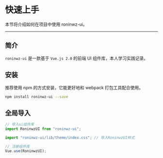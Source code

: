 # 快速上手

本节将介绍如何在项目中使用 roninwz-ui。

---

## 简介

`roninwz-ui` 是一款基于 `Vue.js 2.0` 的前端 UI 组件库，本人学习实践记录。

## 安装

推荐使用 npm 的方式安装，它能更好地和 webpack 打包工具配合使用。

```bash
npm install roninwz-ui --save
```

## 全局导入

```js
// 导入ui组件库
import RoninwzUI from "roninwz-ui";

import "roninwz-ui/lib/theme/index.css"; // 导入RoninwzUI样式

// 注册组件库
Vue.use(RoninwzUI);
```
